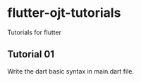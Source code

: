 # flutter-ojt-tutorials
Tutorials for flutter

## Tutorial 01
Write the dart basic syntax in main.dart file.

